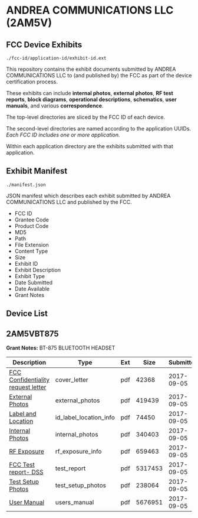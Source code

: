 # ANDREA COMMUNICATIONS LLC (2AM5V)
## FCC Device Exhibits

```
./fcc-id/application-id/exhibit-id.ext
```

This repository contains the exhibit documents submitted by ANDREA COMMUNICATIONS LLC to (and published by) the FCC as part of the device certification process.

These exhibits can include **internal photos**, **external photos**, **RF test reports**, **block diagrams**, **operational descriptions**, **schematics**, **user manuals**, and various **correspondence**.

The top-level directories are sliced by the FCC ID of each device.

The second-level directories are named according to the application UUIDs. *Each FCC ID includes one or more application.*

Within each application directory are the exhibits submitted with that application. 

## Exhibit Manifest

```
./manifest.json
```

JSON manifest which describes each exhibit submitted by ANDREA COMMUNICATIONS LLC and published by the FCC.

- FCC ID
- Grantee Code
- Product Code
- MD5
- Path
- File Extension
- Content Type
- Size
- Exhibit ID
- Exhibit Description
- Exhibit Type
- Date Submitted
- Date Available
- Grant Notes

## Device List
## 2AM5VBT875
**Grant Notes:** BT-875 BLUETOOTH HEADSET

| Description | Type | Ext | Size | Submitted | Available |
| ----------- | ---- | --- | ---- | --------- | --------- |
| [FCC Confidentiality request letter](2AM5VBT875/fabb6e389e798346fc50d25314c417b3/3544084.pdf) | cover_letter | pdf | 42368 | 2017-09-05 | 2017-09-05 |
| [External Photos](2AM5VBT875/fabb6e389e798346fc50d25314c417b3/3544081.pdf) | external_photos | pdf | 419439 | 2017-09-05 | 2017-09-05 |
| [Label and Location](2AM5VBT875/fabb6e389e798346fc50d25314c417b3/3544092.pdf) | id_label_location_info | pdf | 74450 | 2017-09-05 | 2017-09-05 |
| [Internal Photos](2AM5VBT875/fabb6e389e798346fc50d25314c417b3/3544090.pdf) | internal_photos | pdf | 340403 | 2017-09-05 | 2017-09-05 |
| [RF Exposure](2AM5VBT875/fabb6e389e798346fc50d25314c417b3/3544094.pdf) | rf_exposure_info | pdf | 659463 | 2017-09-05 | 2017-09-05 |
| [FCC Test report- DSS](2AM5VBT875/fabb6e389e798346fc50d25314c417b3/3544086.pdf) | test_report | pdf | 5317453 | 2017-09-05 | 2017-09-05 |
| [Test Setup Photos](2AM5VBT875/fabb6e389e798346fc50d25314c417b3/3544097.pdf) | test_setup_photos | pdf | 238064 | 2017-09-05 | 2017-09-05 |
| [User Manual](2AM5VBT875/fabb6e389e798346fc50d25314c417b3/3544100.pdf) | users_manual | pdf | 5676951 | 2017-09-05 | 2017-09-05 |
